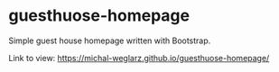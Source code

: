 # guesthuose-homepage
Simple guest house homepage written with Bootstrap. 

Link to view:
https://michal-weglarz.github.io/guesthuose-homepage/
